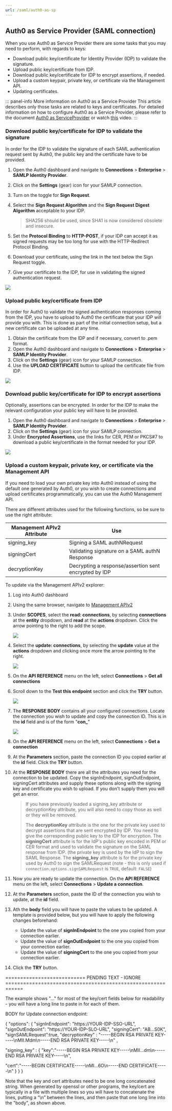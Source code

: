 ```yaml
---
url: /saml/auth0-as-sp
---
```


## Auth0 as Service Provider (SAML connection)

When you use Auth0 as Service Provider there are some tasks that you may need to perform, with regards to keys:
+ Download public key/certificate for Identity Provider (IDP) to validate the signature.
+ Upload public key/certificate from IDP.
+ Download public key/certificate for IDP  to encrypt assertions, if needed.
+ Upload a custom keypair, private key, or certificate via the Management API.
+ Updating certificates.

::: panel-info More information on Auth0 as a Service Provider
This article describes only those tasks are related to keys and certificates. For detailed information on how to configure Auth0 as a Service Provider, please refer to the document [Auth0 as ServiceProvider](/saml-sp-generic) or watch [this](/saml-configuration#configuring-auth0-as-a-service-provider) video.
:::

### Download public key/certificate for IDP to validate the signature

In order for the IDP to validate the signature of each SAML authentication request sent by Auth0, the public key and the certificate have to be provided.

1. Open the Auth0 dashboard and navigate to __Connections__ > __Enterprise__ > __SAMLP Identity Provider__.
2. Click on the __Settings__ (gear) icon for your SAMLP connection.
3. Turn on the toggle for __Sign Request__.
4. Select the __Sign Request Algorithm__ and the __Sign Request Digest Algorithm__ acceptable to your IDP.

	> SHA256 should be used, since SHA1 is now considered obsolete and insecure.

5. Set the __Protocol Binding__ to __HTTP-POST__, if your IDP can accept it as signed requests may be too long for use with the HTTP-Redirect Protocol Binding.
6. Download your certificate, using the link in the text below the  Sign Request toggle.
7. Give your certificate to the IDP, for use in validating the signed authentication request.

![](media/articles/public-key-cryptography/sp-download-cert.png)

### Upload public key/certificate from IDP

In order for Auth0 to validate the signed authentication responses coming from the IDP, you have to upload to Auth0 the certificate that your IDP will provide you with. This is done as part of the initial connection setup, but a new certificate can be uploaded at any time.

1. Obtain the certificate from the IDP and if necessary, convert to .pem format.
2. Open the Auth0 dashboard and navigate to __Connections__ > __Enterprise__ > __SAMLP Identity Provider__.
3. Click on the __Settings__ (gear) icon for your SAMLP connection.
4. Use the __UPLOAD CERTIFICATE__ button to upload the certificate file from IDP.

![](media/articles/public-key-cryptography/sp-upload-cert.png)

### Download public key/certificate for IDP to encrypt assertions

Optionally, assertions can be encrypted. In order for the IDP to make the relevant configuration your public key will have to be provided. 

1. Open the Auth0 dashboard and navigate to __Connections__ > __Enterprise__ > __SAMLP Identity Provider__.
2. Click on the __Settings__ (gear) icon for your SAMLP connection.
3. Under __Encrypted Assertions__, use the links for CER, PEM or PKCS#7 to download a public key/certificate in the format needed for your IDP.

![](media/articles/public-key-cryptography/sp-encrypted-assertions.png)

### Upload a custom keypair, private key, or certificate via the Management API

If you need to load your own private key into Auth0 instead of using the default one generated by Auth0, or you wish to create connections and upload certificates programmatically, you can use the Auth0 Management API. 

There are different attributes used for the following functions, so be sure to use the right attribute:

| Management APIv2 Attribute | Use  |
| -------------------------- | ---- |
| signing_key                | Signing a SAML authNRequest |
| signingCert                | Validating signature on a SAML authN Response |
| decryptionKey              | Decrypting a response/assertion sent encrypted by IDP |

To update via the Management APIv2 explorer:

1. Log into Auth0 dashboard
2. Using the same browser, navigate to [Management APIv2](https://auth0.com/docs/api/v2)
3. Under __SCOPES__, select the __read: connections__, by selecting __connections__ at the __entity__ dropdown, and __read__ at the __actions__ dropdown. Click the arrow pointing to the right to add the scope.

	![](media/articles/public-key-cryptography/mgmt-api-scope-read-conn.png)

4. Select the __update: connections__, by selecting the __update__ value at the __actions__ dropdown and clicking once more the arrow pointing to the right.

	![](media/articles/public-key-cryptography/mgmt-api-scope-update-conn.png)

5. On the __API REFERENCE__ menu on the left, select __Connections__ > __Get all connections__

6. Scroll down to the __Test this endpoint__ section and click the __TRY__ button.

	![](media/articles/public-key-cryptography/mgmt-api-get-conn-try.png)

7. The __RESPONSE BODY__ contains all your configured connections. Locate the connection you wish to update and copy the connection ID. This is in the __id__ field and is of the form "**con_**_<alphanumeric>_"

	![](media/articles/public-key-cryptography/mgmt-api-get-conn-id.png)

8. On the __API REFERENCE__ menu on the left, select __Connections__ > __Get a connection__

9. At the __Parameters__ section, paste the connection ID you copied earlier at the __id__ field. Click the __TRY__ button.

10. At the __RESPONSE BODY__ there are all the attributes you need for the connection to be updated. Copy the signInEndpoint, signOutEndpoint, signingCert attributes and supply these options along with the signing key and certificate you wish to upload.  If you don't supply them you will get an error.

	> If you have previously loaded a signing_key attribute or decryptionKey attribute, you will also need to copy those as well or they will be removed.
	>
	> The __decryptionKey__ attribute is the one for the private key used to decrypt assertions that are sent encrypted by IDP.  You need to give the corresponding public key to the IDP for encryption.
	> The __signingCert__ attribute is for the  IdP's public key encoded in PEM or CER format and used to validate the signature on the SAML response from IDP. (the private key is used by the IdP to sign the SAML Response.
	> The __signing_key__ attribute is for the private key used by Auth0 to sign the SAMLRequest (note - this is only used if `connection.options.signSAMLRequest` is `TRUE`, default: `FALSE`)

11. Now you are ready to update the connection. On the __API REFERENCE__ menu on the left, select __Connections__ > __Update a connection__.

12. At the __Parameters__ section, paste the ID of the connection you wish to update, at the __id__ field. 

13. Ath the __body__ field you will have to paste the values to be updated. A template is provided below, but you will have to apply the following changes beforehand:
	+ Update the value of __signInEndpoint__ to the one you copied from your connection earlier.
	+ Update the value of __signOutEndpoint__ to the one you copied from your connection earlier.
	+ Update the value of __signingCert__ to the one you copied from your connection earlier.

14. Click the __TRY__ button.



=========================== PENDING TEXT - IGNORE ============================================================


The example shows "..." for most of the key/cert fields below for readability - you will have a long line to paste in for each of them.

BODY for Update connection endpoint:

{
"options": {
"signInEndpoint": "https://YOUR-IDP-SSO-URL",
"signOutEndpoint": "https://YOUR-IDP-SLO-URL",
"signingCert": "AB...S0K",
“signSAMLRequest”:true,
"decryptionKey" : "-----BEGIN RSA PRIVATE KEY-----\nMII.Mdm\n-----END RSA PRIVATE KEY-----\n" ,

"signing_key" : {
"key":"-----BEGIN RSA PRIVATE KEY-----\nMII...dm\n-----END RSA PRIVATE KEY-----\n",

"cert":"-----BEGIN CERTIFICATE-----\nMI...6O\n-----END CERTIFICATE-----\n"
}
}
}

Note that the key and cert attributes need to be one long concatenated string. When generated by openssl or other programs, the key/cert are typically in a file with multiple lines so you will have to concatenate the lines, putting a “\n” between the lines, and then paste that one long line into the "body", as shown above.
